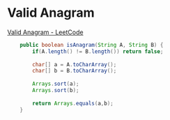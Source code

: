 # Valid Anagram

[Valid Anagram - LeetCode](https://leetcode.com/problems/valid-anagram/submissions/)

```java
	public boolean isAnagram(String A, String B) {
        if(A.length() != B.length()) return false;
        
        char[] a = A.toCharArray();
        char[] b = B.toCharArray();
        
        Arrays.sort(a);
        Arrays.sort(b);
        
        return Arrays.equals(a,b);
    }
```